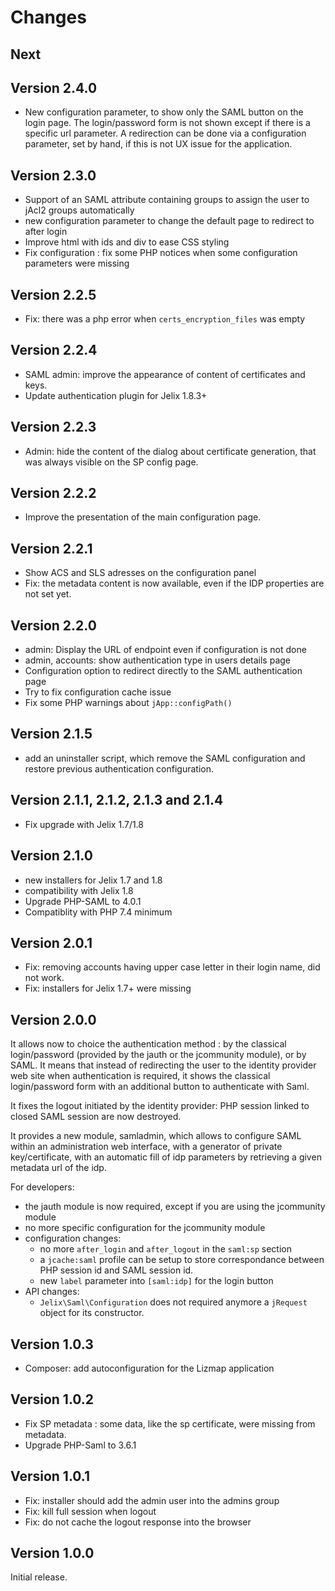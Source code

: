 Changes
=======

Next
----


Version 2.4.0
-------------

- New configuration parameter, to show only the SAML button on the login page.
  The login/password form is not shown except if there is a specific url parameter.
  A redirection can be done via a configuration parameter, set by hand, if
  this is not UX issue for the application.


Version 2.3.0
-------------

- Support of an SAML attribute containing groups to assign the user to jAcl2 groups automatically
- new configuration parameter to change the default page to redirect to after login
- Improve html with ids and div to ease CSS styling
- Fix configuration : fix some PHP notices when some configuration parameters were missing

Version 2.2.5
-------------

- Fix: there was a php error when `certs_encryption_files` was empty

Version 2.2.4
-------------

- SAML admin: improve the appearance of content of certificates and keys.
- Update authentication plugin for Jelix 1.8.3+

Version 2.2.3
-------------

- Admin: hide the content of the dialog about certificate generation, that was
  always visible on the SP config page. 

Version 2.2.2
-------------

- Improve the presentation of the main configuration page.

Version 2.2.1
-------------

- Show ACS and SLS adresses on the configuration panel
- Fix: the metadata content is now available, even if the IDP properties are not set yet.

Version 2.2.0
-------------

- admin: Display the URL of endpoint even if configuration is not done
- admin, accounts: show authentication type in users details page
- Configuration option to redirect directly to the SAML authentication page
- Try to fix configuration cache issue
- Fix some PHP warnings about `jApp::configPath()`

Version 2.1.5
-------------

- add an uninstaller script, which remove the SAML configuration and restore
  previous authentication configuration.

Version 2.1.1, 2.1.2, 2.1.3 and 2.1.4
-------------------------------------

- Fix upgrade with Jelix 1.7/1.8


Version 2.1.0
-------------

- new installers for Jelix 1.7 and 1.8
- compatibility with Jelix 1.8
- Upgrade PHP-SAML to 4.0.1
- Compatiblity with PHP 7.4 minimum

Version 2.0.1
-------------

- Fix: removing accounts having upper case letter in their login name, did not work.
- Fix: installers for Jelix 1.7+ were missing


Version 2.0.0
-------------

It allows now to choice the authentication method : by the classical login/password
(provided by the jauth or the jcommunity module), or by SAML. It means that
instead of redirecting the user to the identity provider web site when authentication
is required, it shows the classical login/password form with an additional button
to authenticate with Saml.

It fixes the logout initiated by the identity provider: PHP session linked to
closed SAML session are now destroyed.

It provides a new module, samladmin, which allows to configure SAML within an
administration web interface, with a generator of private key/certificate,
with an automatic fill of idp parameters by retrieving a given metadata url of the idp.

For developers:
- the jauth module is now required, except if you are using the jcommunity module
- no more specific configuration for the jcommunity module
- configuration changes:
  - no more `after_login` and `after_logout` in the `saml:sp` section
  - a `jcache:saml` profile can be setup to store correspondance between PHP session
    id and SAML session id.
  - new `label` parameter into  `[saml:idp]` for the login button 
- API changes: 
  - `Jelix\Saml\Configuration` does not required anymore a `jRequest` object for
     its constructor.


Version 1.0.3
-------------

- Composer: add autoconfiguration for the Lizmap application

Version 1.0.2
-------------

- Fix SP metadata : some data, like the sp certificate, were missing from metadata.
- Upgrade PHP-Saml to 3.6.1

Version 1.0.1
-------------

- Fix: installer should add the admin user into the admins group
- Fix: kill full session when logout
- Fix: do not cache the logout response into the browser

Version 1.0.0
-------------

Initial release.
